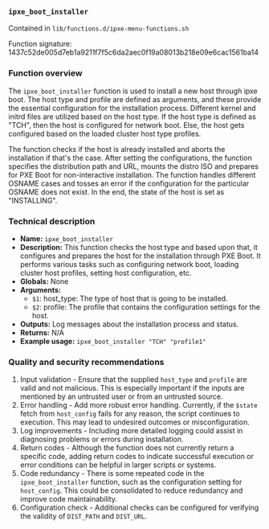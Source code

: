 ### `ipxe_boot_installer `

Contained in `lib/functions.d/ipxe-menu-functions.sh`

Function signature: 1437c52de005d7eb1a9211f7f5c6da2aec0f19a08013b218e09e6cac1561ba14

### Function overview

The `ipxe_boot_installer` function is used to install a new host through ipxe boot. The host type and profile are defined as arguments, and these provide the essential configuration for the installation process. Different kernel and initrd files are utilized based on the host type. If the host type is defined as "TCH", then the host is configured for network boot. Else, the host gets configured based on the loaded cluster host type profiles.

The function checks if the host is already installed and aborts the installation if that's the case. After setting the configurations, the function specifies the distribution path and URL, mounts the distro ISO and prepares for PXE Boot for non-interactive installation. The function handles different OSNAME cases and tosses an error if the configuration for the particular OSNAME does not exist. In the end, the state of the host is set as "INSTALLING".

### Technical description

- **Name:** `ipxe_boot_installer`
- **Description:** This function checks the host type and based upon that, it configures and prepares the host for the installation through PXE Boot. It performs various tasks such as configuring network boot, loading cluster host profiles, setting host configuration, etc.
- **Globals:** None
- **Arguments:** 
  - `$1`: host_type: The type of host that is going to be installed.
  - `$2`: profile: The profile that contains the configuration settings for the host.
- **Outputs:** Log messages about the installation process and status.
- **Returns:** N/A
- **Example usage:** `ipxe_boot_installer "TCH" "profile1"`

### Quality and security recommendations

1. Input validation - Ensure that the supplied `host_type` and `profile` are valid and not malicious. This is especially important if the inputs are mentioned by an untrusted user or from an untrusted source.
2. Error handling - Add more robust error handling. Currently, if the `$state` fetch from `host_config` fails for any reason, the script continues to execution. This may lead to undesired outcomes or misconfiguration.
3. Log improvements - Including more detailed logging could assist in diagnosing problems or errors during installation.
4. Return codes - Although the function does not currently return a specific code, adding return codes to indicate successful execution or error conditions can be helpful in larger scripts or systems.
5. Code redundancy - There is some repeated code in the `ipxe_boot_installer` function, such as the configuration setting for `host_config`. This could be consolidated to reduce redundancy and improve code maintainability.
6. Configuration check - Additional checks can be configured for verifying the validity of `DIST_PATH` and `DIST_URL`.

